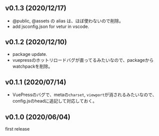 ## v0.1.3 (2020/12/17)
- @public, @assets の alias は、ほぼ使わないので削除。
- add jsconfig.json for vetur in vscode.

## v0.1.2 (2020/12/10)
- package update.
- vuepressのホットリロードバグが直ってるみたいなので、packageからwatchpackを削除。

## v0.1.1 (2020/07/14)
- VuePressのバグで、metaの`charset`, `viewport`が消されるみたいなので、config.jsのheadに追記して対応しておく。

## v0.1.0 (2020/06/04)
first release
